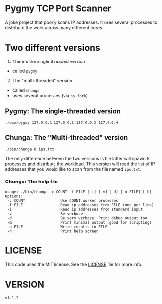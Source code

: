 # Pygmy TCP Port Scanner
A joke project that poorly scans IP addresses. It uses several processes to distribute the work across many different cores.

# Two different versions
1. There's the single threaded version
  - called `pygmy`
2. The "multi-threaded" version
  - called `chunga`
  - uses several processes (via `os.fork`)

## Pygmy: The single-threaded version
```
./bin/pygmy 127.0.0.1 127.0.0.2 127.0.0.3 127.0.0.4
```

## Chunga: The "Multi-threaded" version
```
./bin/chunga 8 ips.txt
```
The only difference between the two versions is the latter will spawn 8 processes and distribute the workload. This version will read the list of IP addresses that you would like to scan from the file named `ips.txt`.

### Chunga: The help file
```
usage: ./bin/chunga -c COUNT -f FILE [-i] [-v] [-d] [-o FILE] [-h]
Options:
 -c COUNT                Use COUNT worker processes
 -f FILE                 Read ip addresses from FILE (one per line)
 -i                      Read ip addresses from standard input
 -v                      Be verbose
 -d                      Be very verbose. Print debug output too
 -m                      Print minimal output (good for scripting)
 -o FILE                 Write results to FILE
 -h                      Print help screen
```

# LICENSE
This code uses the MIT license. 
See the [LICENSE](LICENSE) file for more info.

# VERSION
`v1.1.2`
